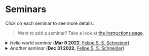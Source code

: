 # Seminars

Click on each seminar to see more details.

> Want to add a seminar? Take a look at [the instructions page](/seminars/instructions).
<details><summary><em>Hello world seminar</em> (<strong><time datetime="2022-03-09T00:00:00">Mar 9 2022</time></strong>, <a href="https://github.com/schneiderfelipe">Felipe S. S. Schneider</a>)</summary><p>An example seminar about <a href="https://doi.org/10.1021/jacs.0c01622"><em>J. Am. Chem. Soc.</em> <strong>2020</strong>, 142, 24, 10869–10880</a>.</p></details><details><summary><em>Another seminar</em> (<strong><time datetime="2022-12-31T00:00:00">Dec 31 2022</time></strong>, <a href="https://github.com/schneiderfelipe">Felipe S. S. Schneider</a>)</summary><p>A short description goes here if you'd like (references are welcome).</p>
<p>Very last day of the year!</p></details>
